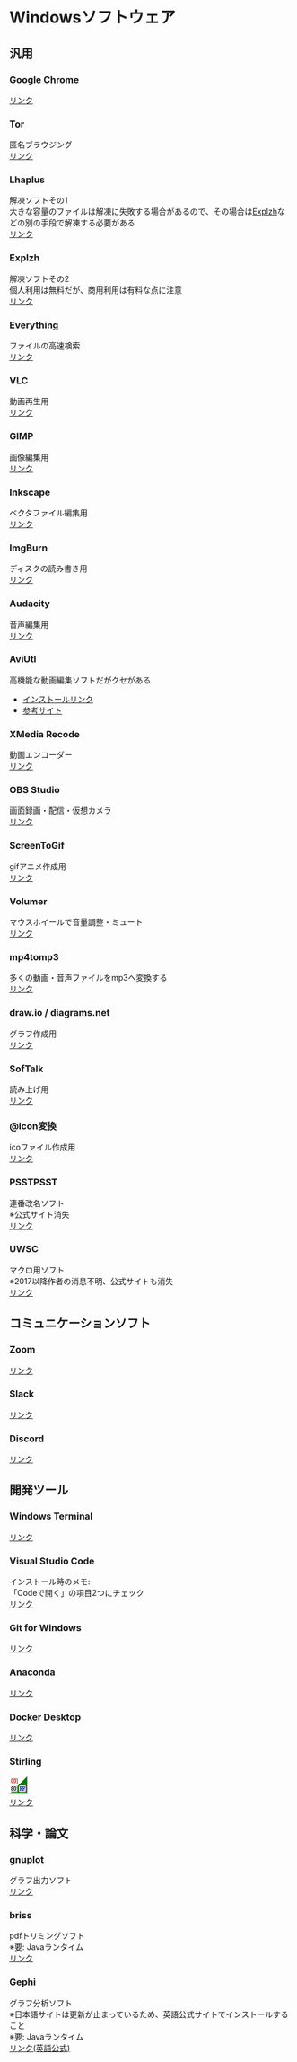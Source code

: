 # Windowsソフトウェア

## 汎用

### Google Chrome
[リンク](https://www.google.com/intl/ja_jp/chrome/)

### Tor
匿名ブラウジング  
[リンク](https://www.torproject.org/)

### Lhaplus
解凍ソフトその1  
大きな容量のファイルは解凍に失敗する場合があるので、その場合は[Explzh](#Explzh)などの別の手段で解凍する必要がある  
[リンク](http://www7a.biglobe.ne.jp/~schezo/)

### Explzh
解凍ソフトその2  
個人利用は無料だが、商用利用は有料な点に注意  
[リンク](https://www.ponsoftware.com/)

### Everything
ファイルの高速検索  
[リンク](https://www.voidtools.com/)

### VLC
動画再生用  
[リンク](https://www.videolan.org/vlc/index.ja.html)

### GIMP
画像編集用  
[リンク](https://www.gimp.org/)

### Inkscape
ベクタファイル編集用  
[リンク](https://inkscape.org/ja/)

### ImgBurn
ディスクの読み書き用  
[リンク](https://www.imgburn.com/index.php)

### Audacity
音声編集用  
[リンク](https://www.audacityteam.org/)

### AviUtl
高機能な動画編集ソフトだがクセがある

* [インストールリンク](http://spring-fragrance.mints.ne.jp/aviutl/)
* [参考サイト](https://aviutl.info/intro/)

### XMedia Recode
動画エンコーダー  
[リンク](https://www.xmedia-recode.de/)

### OBS Studio
画面録画・配信・仮想カメラ  
[リンク](https://obsproject.com/ja)

### ScreenToGif
gifアニメ作成用  
[リンク](https://www.screentogif.com/)

### Volumer
マウスホイールで音量調整・ミュート  
[リンク](http://freewareplace.web.fc2.com/)

### mp4tomp3
多くの動画・音声ファイルをmp3へ変換する  
[リンク](https://blog.aruto.info/entry/20091107/mp4_to_mp3_converter_ver2)

### draw.io / diagrams.net
グラフ作成用  
[リンク](https://www.diagrams.net/)

### SofTalk
読み上げ用  
[リンク](https://w.atwiki.jp/softalk/)

### @icon変換
icoファイル作成用  
[リンク](http://www.towofu.net/soft/aicon.php)

### PSSTPSST
連番改名ソフト  
※公式サイト消失  
[リンク](https://www.vector.co.jp/soft/winnt/util/se193779.html)

### UWSC
マクロ用ソフト  
※2017以降作者の消息不明、公式サイトも消失  
[リンク](https://www.vector.co.jp/soft/winnt/util/se115105.html)

## コミュニケーションソフト

### Zoom
[リンク](https://zoom.us/download)

### Slack
[リンク](https://slack.com/intl/ja-jp/downloads/windows)

### Discord
[リンク](https://discord.com/)

## 開発ツール

### Windows Terminal
[リンク](https://www.microsoft.com/ja-jp/p/windows-terminal/9n0dx20hk701)

### Visual Studio Code
インストール時のメモ:  
「Codeで開く」の項目2つにチェック  
[リンク](https://code.visualstudio.com/download)

### Git for Windows
[リンク](https://gitforwindows.org/)

### Anaconda
[リンク](https://www.anaconda.com/)

### Docker Desktop
[リンク](https://docs.docker.jp/docker-for-windows/wsl.html)

### Stirling
![](./img/soft_icon/Stirling.png)  
[リンク](https://www.vector.co.jp/soft/win95/util/se079072.html)

## 科学・論文

### gnuplot
グラフ出力ソフト  
[リンク](http://www.gnuplot.info/)

### briss
pdfトリミングソフト  
※要: Javaランタイム  
[リンク](https://sourceforge.net/projects/briss/)

### Gephi
グラフ分析ソフト  
※日本語サイトは更新が止まっているため、英語公式サイトでインストールすること  
※要: Javaランタイム  
[リンク(英語公式)](https://gephi.org/)
